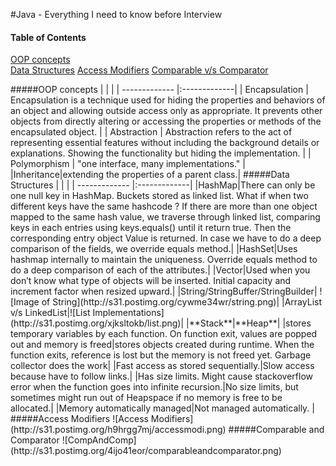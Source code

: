 #Java - Everything I need to know before Interview

#### Table of Contents  
[OOP concepts](#oop-concepts)  
[Data Structures](#data-structures)
[Access Modifiers](#access-modifiers)
[Comparable v/s Comparator](#comp)


<a name="oop-concepts"/>
#####OOP concepts
|               |              |
| ------------- |:-------------|
| Encapsulation      | Encapsulation is a technique used for hiding the properties and behaviors of an object and allowing outside access only as appropriate. It prevents other objects from directly altering or accessing the properties or methods of the encapsulated object. |
| Abstraction      | Abstraction refers to the act of representing essential features without including the background details or explanations. Showing the functionality but hiding the implementation.      |
| Polymorphism | "one interface, many implementations."      |
|Inheritance|extending the properties of a parent class.|

<a name="data-structures"/>
#####Data Structures
|               |              |
| ------------- |:-------------|
|HashMap|There can only be one null key in HashMap. Buckets stored as linked list. What if  when two different keys have the same hashcode ? If there are more than one object mapped to the same hash value, we traverse through linked list, comparing keys in each entries using keys.equals() until it return true. Then the corresponding entry object Value is returned. In case we have to do a deep comparison of the fields, we override equals method.|
|HashSet|Uses hashmap internally to maintain the uniqueness. Override equals method to do a deep comparison of each of the attributes.|
|Vector|Used when you don’t know what type of objects will be inserted. Initial capacity and increment factor when resized upward.|
|String/StringBuffer/StringBuilder| ![Image of String](http://s31.postimg.org/cywme34wr/string.png)|
|ArrayList v/s LinkedList|![List Implementations](http://s31.postimg.org/xjksltokb/list.png)|
|**Stack**|**Heap**|
|stores temporary variables by each function. On function exit, values are popped out and memory is freed|stores objects created during runtime. When the function exits, reference is lost but the memory is not freed yet. Garbage collector does the work|
|Fast access as stored sequentially.|Slow access because have to follow links.|
|Has size limits. Might cause stackoverflow error when the function goes into infinite recursion.|No size limits, but sometimes might run out of Heapspace if no memory is free to be allocated.|
|Memory automatically managed|Not managed automatically. |


<a name="access-modifiers">
#####Access Modifiers
![Access Modifiers](http://s31.postimg.org/h9hrgg7mj/accessmodi.png)
<a name="comp">
#####Comparable and Comparator
![CompAndComp](http://s31.postimg.org/4ijo41eor/comparableandcomparator.png)

